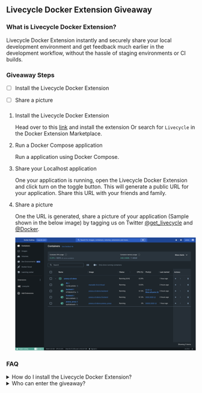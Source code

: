 ## Livecycle Docker Extension Giveaway

### What is Livecycle Docker Extension?

Livecycle Docker Extension instantly and securely share your local development environment and get feedback much earlier in the development workflow, without the hassle of staging environments or CI builds.

### Giveaway Steps

- [ ] Install the Livecycle Docker Extension
- [ ] Share a picture 


### 

1. Install the Livecycle Docker Extension

   Head over to this [link](https://hub.docker.com/extensions/livecycle/docker-extension) and install the extension Or search for `Livecycle` in the Docker Extension Marketplace.

2. Run a Docker Compose application

   Run a application using Docker Compose.

3. Share your Localhost application
   
    One your application is running, open the Livecycle Docker Extension and click turn on the toggle button. This will generate a public URL for your application. Share this URL with your friends and family.

4. Share a picture
   
   One the URL is generated, share a picture of your application (Sample shown in the below image) by tagging us on Twitter [@get_livecycle](https://twitter.com/get_livecycle) and [@Docker](https://twitter.com/Docker).

    ![Public Url window](assets/public-url-window.png)

### FAQ

<details>
<summary>How do I install the Livecycle Docker Extension?</summary>
<br>
Head over to this [link](https://hub.docker.com/extensions/livecycle/docker-extension) and install the extension Or search for `Livecycle` in the Docker Extension Marketplace.
</details>

<details>
<summary>Who can enter the giveaway?</summary>
<br>
Anyone
</details>
